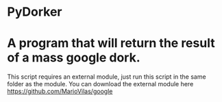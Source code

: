 PyDorker
========

A program that will return the result of a mass google dork. 
=====
This script requires an external module, just run this script in the same folder as the module.
You can download the external module here https://github.com/MarioVilas/google
